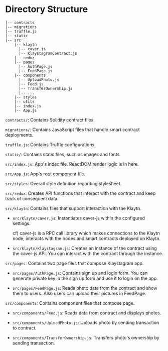 # Directory Structure

```text
|-- contracts
|-- migrations
|-- truffle.js
|-- static
|-- src
    |-- klaytn
      |-- caver.js
      |-- KlaystagramContract.js
    |-- redux
    |-- pages
      |-- AuthPage.js
      |-- FeedPage.js
    |-- components
      |-- UploadPhoto.js
      |-- Feed.js
      |-- TransferOwnership.js
      |-- ...
    |-- styles
    |-- utils
    |-- index.js
    |-- App.js
```

`contracts/`: Contains Solidity contract files.

`migrations/`: Contains JavaScript files that handle smart contract deployments.

`truffle.js`: Contains Truffle configurations.

`static/`: Contains static files, such as images and fonts.

`src/index.js`: App's index file. ReactDOM.render logic is in here.

`src/App.js`: App's root component file.

`src/styles`: Overall style definition regarding stylesheet.

`src/redux`: Creates API functions that interact with the contract and keep track of consequent data.

`src/klaytn`: Contains files that support interaction with the Klaytn.

* `src/klaytn/caver.js`: Instantiates caver-js within the configured settings.

  cf\) caver-js is a RPC call library which makes connections to the Klaytn node, interacts with the nodes and smart contracts deployed on Klaytn.

* `src/klaytn/Klaystagram.js`: Creates an instance of the contract using the caver-js API. You can interact with the contract through the instance.

`src/pages`: Contains two page files that compose Klaystagram app.

* `src/pages/AuthPage.js`: Contains sign up and login form. You can generate private key in the sign up form and use it to login on the app.

* `src/pages/FeedPage.js`: Reads photo data from the contract and show them to users. Also users can upload their pictures in FeedPage.

`src/components`: Contains component files that compose page.

* `src/components/Feed.js`: Reads data from contract and displays photos.

* `src/components/UploadPhoto.js`: Uploads photo by sending transaction to contract. 

* `src/components/TransferOwnership.js`: Transfers photo's ownership by sending transaction.


 


